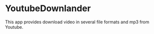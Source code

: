 # YoutubeDownlander

This app provides download video in several file formats and mp3 from Youtube.
